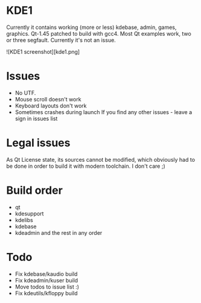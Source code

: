KDE1
===
Currently it contains working (more or less) kdebase, admin, games, graphics.
Qt-1.45 patched to build with gcc4.
Most Qt examples work, two or three segfault. Currently it's not an issue.

![KDE1 screenshot][kde1.png]

Issues
===
- No UTF.
- Mouse scroll doesn't work
- Keyboard layouts don't work
- Sometimes crashes during launch
If you find any other issues - leave a sign in issues list

Legal issues
===
As Qt License state, its sources cannot be modified,
which obviously had to be done in order to build it
with modern toolchain. I don't care ;)

Build order
===
- qt
- kdesupport
- kdelibs
- kdebase
- kdeadmin and the rest in any order

Todo
===
- Fix kdebase/kaudio build
- Fix kdeadmin/kuser build
- Move todos to issue list :)
- Fix kdeutils/kfloppy build
